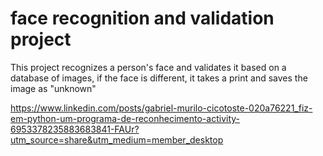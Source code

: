 # face recognition and validation project

This project recognizes a person's face and validates it based on a database of images, if the face is different, it takes a print and saves the image as "unknown"

https://www.linkedin.com/posts/gabriel-murilo-cicotoste-020a76221_fiz-em-python-um-programa-de-reconhecimento-activity-6953378235883683841-FAUr?utm_source=share&utm_medium=member_desktop
